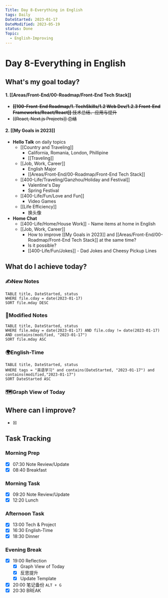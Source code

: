 ```yaml
---
Title: Day 8-Everything in English
tags: Daily
DateStarted: 2023-01-17
DateModified: 2023-05-19
status: Done
Topic:
  - English-Improving
---
```


# Day 8-Everything in English

## What's my goal today?

#### 1. [[Areas/Front-End/00-Roadmap/Front-End Tech Stack]]

- ~~**[[100-Front-End Roadmap/1. TechSkills/1.2 Web Dev/1.2.3 Front-End Frameworks/React/React]]** 技术总结、应用与提升~~
- ~~[[React, Next.js Projects]] 总结~~

#### 2. [[My Goals in 2023]]

- **Hello Talk** on daily topics
  - [[Country and Traveling]]
    - California, Romania, London, Phillipine
    - [[Traveling]]
  - [[Job, Work, Career]]
    - English Major
    - [[Areas/Front-End/00-Roadmap/Front-End Tech Stack]]
  - [[400-Life/Traveling/Ganzhou/Holiday and Festival]]
    - Valentine's Day
    - Spring Festival
  - [[400-Life/Fun/Love and Fun]]
    - Video Games
  - [[Life Efficiency]]
    - 换头像
- **Home Chat**
  - [[400-Life/Home/House Work]] - Name items at home in English
  - [[Job, Work, Career]]
    - How to improve [[My Goals in 2023]] and [[Areas/Front-End/00-Roadmap/Front-End Tech Stack]] at the same time?
    - Is it possible?
    - [[400-Life/Fun/Jokes]] - Dad Jokes and Cheesy Pickup Lines

## What do I achieve today?

### ✍️New Notes

```dataview
TABLE title, DateStarted, status
WHERE file.cday = date(2023-01-17)
SORT file.mday DESC
```

### 📝Modified Notes

```dataview
TABLE title, DateStarted, status
WHERE file.mday = date(2023-01-17) AND file.cday != date(2023-01-17) AND contains(modified, "2023-01-17")
SORT file.mday ASC
```

### 🌍English-Time

```dataview
TABLE title, DateStarted, status
WHERE tags = "英语学习" and contains(DateStarted, "2023-01-17") and contains(modified,"2023-01-17")
SORT DateStarted ASC
```

### 🗺️Graph View of Today

## Where can I improve?

- [x]

## Task Tracking

### Morning Prep

- [x] 07:30 Note Review/Update
- [x] 08:40 Breakfast

### Morning Task

- [x] 09:20 Note Review/Update
- [x] 12:20 Lunch

### Afternoon Task

- [x] 13:00 Tech & Project
- [x] 16:30 English-Time
- [x] 18:30 Dinner

### Evening Break

- [x] 19:00 Reflection
  - [x] Graph View of Today
  - [x] 反思提升
  - [x] Update Template
- [x] 20:00 笔记备份 `ALT + G`
- [x] 20:30 BREAK
